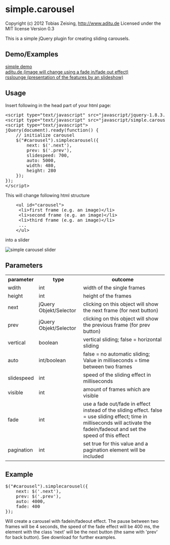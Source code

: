 simple.carousel
===============

Copyright (c) 2012 Tobias Zeising, http://www.aditu.de
Licensed under the MIT license
Version 0.3

This is a simple jQuery plugin for creating sliding carousels.


Demo/Examples
-------------

[simple demo](http://public.aditu.de/simple.carousel/example.html)<br />
[aditu.de (image will change using a fade in/fade out effect)](http://www.aditu.de/)<br />
[rsslounge (presentation of the features by an slideshow)](http://rsslounge.aditu.de/)<br />


Usage
-----

Insert following in the head part of your html page:

<pre>
&lt;script type="text/javascript" src="javascript/jquery-1.8.3.min.js"&gt;&lt;/script&gt; 
&lt;script type="text/javascript" src="javascript/simple.carousel.0.3.js"&gt;&lt;/script&gt; 
&lt;script type="text/javascript"&gt; 
jQuery(document).ready(function() {
	// initialize carousel
	$("#carousel").simplecarousel({
		next: $('.next'),
		prev: $('.prev'),
		slidespeed: 700,
		auto: 5000,
		width: 480,
		height: 280
	});
});
&lt;/script&gt; 
</pre>

This will change following html structure

<pre>
	&lt;ul id="carousel"&gt;
	 &lt;li&gt;first frame (e.g. an image)&lt;/li&gt;
	 &lt;li&gt;second frame (e.g. an image)&lt;/li&gt;
	 &lt;li&gt;third frame (e.g. an image)&lt;/li&gt;
	 ...
	&lt;/ul&gt;
</pre>

into a slider

![simple carousel slider](http://public.aditu.de/simple.carousel_google_code.jpg)


Parameters
----------

<table>
  <tr>
    <th>parameter</th><th>type</th><th>outcome</th>
  </tr>
  <tr>
    <td>wdith</td><td>int</td><td>width of the single frames</td>
  </tr>
  <tr>
    <td>height</td><td>int</td><td>height of the frames</td>
  </tr>
  <tr>
    <td>next</td><td>jQuery Objekt/Selector</td><td>clicking on this object will show the next frame (for next button)</td>
  </tr>
  <tr>
    <td>prev</td><td>jQuery Objekt/Selector</td><td>clicking on this object will show the previous frame (for prev button)</td>
  </tr>
  <tr>
    <td>vertical</td><td>boolean</td><td>vertical sliding; false = horizontal sliding</td>
  </tr>
  <tr>
    <td>auto</td><td>int/boolean</td><td>false = no automatic sliding; Value in milliseconds = time between two frames</td>
  </tr>
  <tr>
    <td>slidespeed</td><td>int</td><td>speed of the sliding effect in milliseconds</td>
  </tr>
  <tr>
    <td>visible</td><td>int</td><td>amount of frames which are visible</td>
  </tr>
  <tr>
    <td>fade</td><td>int</td><td>use a fade out/fade in effect instead of the sliding effect. false = use sliding effect; time in milliseconds will activate the fadein/fadeout and set the speed of this effect</td>
  </tr>
  <tr>
    <td>pagination</td><td>int</td><td>set true for this value and a pagination element will be included</td>
  </tr>
</table>


Example
-------

<pre>
$("#carousel").simplecarousel({
    next: $('.next'),
    prev: $('.prev'),
    auto: 4000,
    fade: 400
});
</pre>

Will create a carousel with fadein/fadeout effect. The pause between two frames will be 4 seconds, the speed of the fade effect will be 400 ms, the element with the class 'next' will be the next button (the same with 'prev' for back button). See download for further examples.